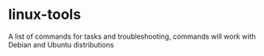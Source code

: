 # linux-tools
A list of commands for tasks and troubleshooting, commands will work with Debian and Ubuntu distributions
